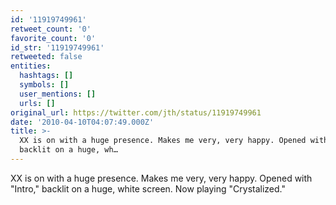 ```yaml
---
id: '11919749961'
retweet_count: '0'
favorite_count: '0'
id_str: '11919749961'
retweeted: false
entities:
  hashtags: []
  symbols: []
  user_mentions: []
  urls: []
original_url: https://twitter.com/jth/status/11919749961
date: '2010-04-10T04:07:49.000Z'
title: >-
  XX is on with a huge presence. Makes me very, very happy. Opened with "Intro,"
  backlit on a huge, wh…
---
```


XX is on with a huge presence. Makes me very, very happy. Opened with "Intro," backlit on a huge, white screen. Now playing "Crystalized."